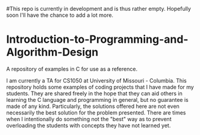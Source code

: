 #This repo is currently in development and is thus rather empty. Hopefully soon I'll have the chance to add a lot more. 

# Introduction-to-Programming-and-Algorithm-Design
A repository of examples in C for use as a reference. 

I am currently a TA for CS1050 at University of Missouri - Columbia. This repository holds some examples of coding projects that I have made for my students. They are shared freely in the hope that they can aid others in learning the C language and programming in general, but no guarantee is made of any kind. Particularly, the solutions offered here are not even necessarily the best solution for the problem presented. There are times when I intentionally do something not the "best" way as to prevent overloading the students with concepts they have not learned yet. 
